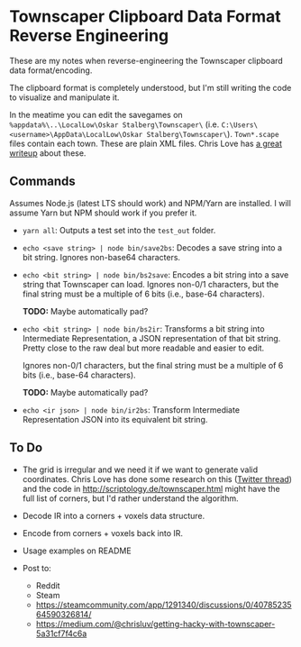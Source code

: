 # Townscaper Clipboard Data Format Reverse Engineering

These are my notes when reverse-engineering the Townscaper clipboard data format/encoding.

The clipboard format is completely understood, but I'm still writing the code to visualize and
manipulate it.

In the meatime you can edit the savegames on `%appdata%\..\LocalLow\Oskar Stalberg\Townscaper\`
(i.e. `C:\Users\<username>\AppData\LocalLow\Oskar Stalberg\Townscaper\`). `Town*.scape` files
contain each town. These are plain XML files. Chris Love has [a great writeup](https://medium.com/@chrisluv/getting-hacky-with-townscaper-5a31cf7f4c6a) about these.

## Commands

Assumes Node.js (latest LTS should work) and NPM/Yarn are installed. I will assume Yarn but NPM
should work if you prefer it.

- `yarn all`: Outputs a test set into the `test_out` folder.
- `echo <save string> | node bin/save2bs`: Decodes a save string into a bit string. Ignores non-base64
  characters.
- `echo <bit string> | node bin/bs2save`: Encodes a bit string into a save string that Townscaper can load.
  Ignores non-0/1 characters, but the final string must be a multiple of 6 bits (i.e., base-64
  characters).

  **TODO:** Maybe automatically pad?
- `echo <bit string> | node bin/bs2ir`: Transforms a bit string into Intermediate Representation,
  a JSON representation of that bit string. Pretty close to the raw deal but more readable and easier
  to edit.

  Ignores non-0/1 characters, but the final string must be a multiple of 6 bits (i.e., base-64
  characters).

  **TODO:** Maybe automatically pad?
- `echo <ir json> | node bin/ir2bs`: Transform Intermediate Representation JSON into its equivalent bit
  string.

## To Do

- The grid is irregular and we need it if we want to generate valid coordinates. Chris Love has
  done some research on this
  ([Twitter thread](https://twitter.com/ChrisLuv/status/1280594189412073474)) and the code in
  http://scriptology.de/townscaper.html might have the full list of corners, but I'd rather
  understand the algorithm.

- Decode IR into a corners + voxels data structure.

- Encode from corners + voxels back into IR.

- Usage examples on README

- Post to:

  - Reddit
  - Steam
  - https://steamcommunity.com/app/1291340/discussions/0/4078523564590326814/
  - https://medium.com/@chrisluv/getting-hacky-with-townscaper-5a31cf7f4c6a

